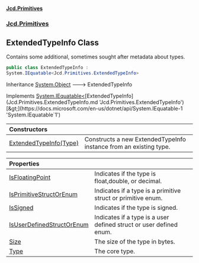 #### [Jcd.Primitives](index.md 'index')
### [Jcd.Primitives](Jcd.Primitives.md 'Jcd.Primitives')

## ExtendedTypeInfo Class

Contains some additional, sometimes sought after metadata about types.

```csharp
public class ExtendedTypeInfo :
System.IEquatable<Jcd.Primitives.ExtendedTypeInfo>
```

Inheritance [System.Object](https://docs.microsoft.com/en-us/dotnet/api/System.Object 'System.Object') &#129106; ExtendedTypeInfo

Implements [System.IEquatable&lt;](https://docs.microsoft.com/en-us/dotnet/api/System.IEquatable-1 'System.IEquatable`1')[ExtendedTypeInfo](Jcd.Primitives.ExtendedTypeInfo.md 'Jcd.Primitives.ExtendedTypeInfo')[&gt;](https://docs.microsoft.com/en-us/dotnet/api/System.IEquatable-1 'System.IEquatable`1')

| Constructors | |
| :--- | :--- |
| [ExtendedTypeInfo(Type)](Jcd.Primitives.ExtendedTypeInfo.ExtendedTypeInfo(System.Type).md 'Jcd.Primitives.ExtendedTypeInfo.ExtendedTypeInfo(System.Type)') | Constructs a new ExtendedTypeInfo instance from an existing type. |

| Properties | |
| :--- | :--- |
| [IsFloatingPoint](Jcd.Primitives.ExtendedTypeInfo.IsFloatingPoint.md 'Jcd.Primitives.ExtendedTypeInfo.IsFloatingPoint') | Indicates if the type is float,double, or decimal. |
| [IsPrimitiveStructOrEnum](Jcd.Primitives.ExtendedTypeInfo.IsPrimitiveStructOrEnum.md 'Jcd.Primitives.ExtendedTypeInfo.IsPrimitiveStructOrEnum') | Indicates if a type is a primitive struct or primitive enum. |
| [IsSigned](Jcd.Primitives.ExtendedTypeInfo.IsSigned.md 'Jcd.Primitives.ExtendedTypeInfo.IsSigned') | Indicates if the type is signed. |
| [IsUserDefinedStructOrEnum](Jcd.Primitives.ExtendedTypeInfo.IsUserDefinedStructOrEnum.md 'Jcd.Primitives.ExtendedTypeInfo.IsUserDefinedStructOrEnum') | Indicates if a type is a user defined struct or user defined enum. |
| [Size](Jcd.Primitives.ExtendedTypeInfo.Size.md 'Jcd.Primitives.ExtendedTypeInfo.Size') | The size of the type in bytes. |
| [Type](Jcd.Primitives.ExtendedTypeInfo.Type.md 'Jcd.Primitives.ExtendedTypeInfo.Type') | The core type. |
